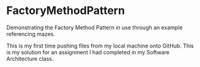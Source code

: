# FactoryMethodPattern
Demonstrating the Factory Method Pattern in use through an example referencing mazes.

This is my first time pushing files from my local machine onto GitHub. 
This is my solution for an assignment I had completed in my Software Architecture class.
